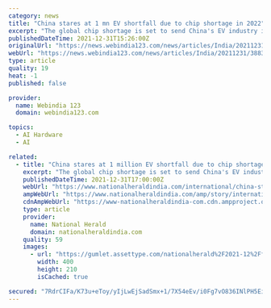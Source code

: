```yaml
---
category: news
title: "China stares at 1 mn EV shortfall due to chip shortage in 2022"
excerpt: "The global chip shortage is set to send China's EV industry into partial freeze in the first half of 2022, as there will be a shortfall of at least 1 million electric cars amid the soaring demand. According to South China Morning Post,"
publishedDateTime: 2021-12-31T15:26:00Z
originalUrl: "https://news.webindia123.com/news/articles/India/20211231/3883809.html"
webUrl: "https://news.webindia123.com/news/articles/India/20211231/3883809.html"
type: article
quality: 19
heat: -1
published: false

provider:
  name: Webindia 123
  domain: webindia123.com

topics:
  - AI Hardware
  - AI

related:
  - title: "China stares at 1 million EV shortfall due to chip shortage in 2022"
    excerpt: "The global chip shortage is set to send China's EV industry into partial freeze in the first half of 2022, as there will be a shortfall of at least 1 million electric cars amid the soaring demand"
    publishedDateTime: 2021-12-31T17:00:00Z
    webUrl: "https://www.nationalheraldindia.com/international/china-stares-at-1-million-ev-shortfall-due-to-chip-shortage-in-2022"
    ampWebUrl: "https://www.nationalheraldindia.com/amp/story/international/china-stares-at-1-million-ev-shortfall-due-to-chip-shortage-in-2022"
    cdnAmpWebUrl: "https://www-nationalheraldindia-com.cdn.ampproject.org/c/s/www.nationalheraldindia.com/amp/story/international/china-stares-at-1-million-ev-shortfall-due-to-chip-shortage-in-2022"
    type: article
    provider:
      name: National Herald
      domain: nationalheraldindia.com
    quality: 59
    images:
      - url: "https://gumlet.assettype.com/nationalherald%2F2021-12%2Ff50abbcf-163c-4418-a34d-9259be7fb627%2FChina_stares_at_1_million_EV_shortfall_due_to_chip_shortage_in_2022.jpeg?rect=0%2C4%2C400%2C210&w=1200&auto=format%2Ccompress&ogImage=true"
        width: 400
        height: 210
        isCached: true

secured: "7RdrCIFa/K73u+eToy/yIjLwEjSadSmx+1/7X54eEv/i0Fg7vO836INlPH5Ei3bvH+jkhK9RqbQtXueOV6e/OxMDDCAL5K/du7f3qmT5o+EhjswSgu3vEmLpHFW/1ot0rtj6ZcI6gZ6F/bHcBHJpmgqsHXKfN1ZWaQrHCSmZmSii1jDEVPgHxpiaHwSA7FRB79Oo0D638N9A6C0h4Xe3Hm5tHnDtdXPkamKeXA62q9flqdC2VBcoCvhkwYS7ALG/eYY9UwMoZ/20/jQLmph9rzFVyTbJIK9rMFHGlptGe64oc1reZxljz9TRyO05iWxAv/ZEC4elCmUF7XGQKXbsFbsm4rzTK6T80rVmLW8IHC8=;dLEznSJn2Y0c4ET+wHozaw=="
---
```


